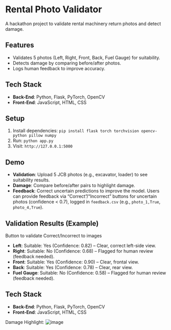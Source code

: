 # Rental Photo Validator
A hackathon project to validate rental machinery return photos and detect damage.

## Features
- Validates 5 photos (Left, Right, Front, Back, Fuel Gauge) for suitability.
- Detects damage by comparing before/after photos.
- Logs human feedback to improve accuracy.

## Tech Stack
- **Back-End**: Python, Flask, PyTorch, OpenCV
- **Front-End**: JavaScript, HTML, CSS

## Setup
1. Install dependencies: `pip install flask torch torchvision opencv-python pillow numpy`
2. Run: `python app.py`
3. Visit: `http://127.0.0.1:5000`

## Demo
- **Validation**: Upload 5 JCB photos (e.g., excavator, loader) to see suitability results.
- **Damage**: Compare before/after pairs to highlight damage.
- **Feedback**: Correct uncertain predictions to improve the model.
Users can provide feedback via “Correct”/“Incorrect” buttons for uncertain photos (confidence < 0.7), logged in `feedback.csv` (e.g., `photo_1,True`, `photo_4,True`).


## Validation Results (Example)
Button to validate Correct/Incorrect to images
- **Left**: Suitable: Yes (Confidence: 0.82) – Clear, correct left-side view.
- **Right**: Suitable: No (Confidence: 0.68) – Flagged for human review (feedback needed).
- **Front**: Suitable: Yes (Confidence: 0.90) – Clear, frontal view.
- **Back**: Suitable: Yes (Confidence: 0.78) – Clear, rear view.
- **Fuel Gauge**: Suitable: No (Confidence: 0.58) – Flagged for human review (feedback needed).

## Tech Stack
- **Back-End**: Python, Flask, PyTorch, OpenCV
- **Front-End**: JavaScript, HTML, CSS

Damage Highlight:
![image](https://github.com/user-attachments/assets/610b1521-8d59-445e-9ce2-a91fa0307b30)

